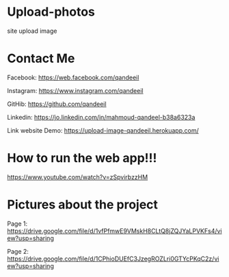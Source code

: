 # Upload-photos
site upload image

# Contact Me

Facebook: https://web.facebook.com/qandeeil

Instagram: https://www.instagram.com/qandeeil

GitHib: https://github.com/qandeeil

Linkedin: https://jo.linkedin.com/in/mahmoud-qandeel-b38a6323a

Link website Demo:
https://upload-image-qandeeil.herokuapp.com/

# How to run the web app!!!

https://www.youtube.com/watch?v=zSpvirbzzHM

# Pictures about the project

Page 1:
https://drive.google.com/file/d/1vfPfmwE9VMskH8CLtQ8jZQJYaLPVKFs4/view?usp=sharing

Page 2:
https://drive.google.com/file/d/1CPhioDUEfC3JzegROZLri0GTYcPKqC2z/view?usp=sharing
